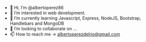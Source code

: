 - 👋 Hi, I’m @albertoperez86
- 👀 I’m interested in web development.
- 🌱 I’m currently learning Javascript, Express, NodeJS, Bootstrap, Handlebars and MongoDB
- 💞️ I’m looking to collaborate on ...
- 📫 How to reach me -> albertoperezdelrio@gmail.com

<!---
albertoperez86/albertoperez86 is a ✨ special ✨ repository because its `README.md` (this file) appears on your GitHub profile.
You can click the Preview link to take a look at your changes.
--->
